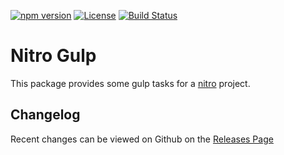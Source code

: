 [![npm version](https://badge.fury.io/js/%40nitro%2Fgulp.svg)](https://badge.fury.io/js/%40nitro%2Fgulp)
[![License](https://img.shields.io/badge/license-MIT-green.svg)](http://opensource.org/licenses/MIT)
[![Build Status](https://github.com/merkle-open/generator-nitro/workflows/ci/badge.svg?branch=master)](https://github.com/merkle-open/generator-nitro/actions)

# Nitro Gulp

This package provides some gulp tasks for a [nitro](https://github.com/merkle-open/generator-nitro/) project.

## Changelog

Recent changes can be viewed on Github on the [Releases Page](https://github.com/merkle-open/generator-nitro/releases)
